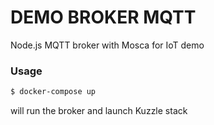 # DEMO BROKER MQTT

Node.js MQTT broker with Mosca for IoT demo

### Usage

``` bash
$ docker-compose up
```

will run the broker and launch Kuzzle stack
